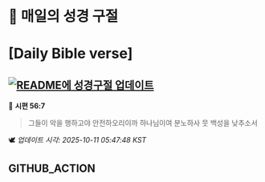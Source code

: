 # 🙏 매일의 성경 구절
# [Daily Bible verse]
## [![README에 성경구절 업데이트](https://github.com/DONGSUKA/first_test/actions/workflows/update-readme-bible.yml/badge.svg)](https://github.com/DONGSUKA/first_test/actions/workflows/update-readme-bible.yml)
<!-- START_BIBLE_VERSE -->
📖 **시편 56:7**
> 그들이 악을 행하고야 안전하오리이까 하나님이여 분노하사 뭇 백성을 낮추소서

🕊️ _업데이트 시각: 2025-10-11 05:47:48 KST_
  <!-- END_BIBLE_VERSE -->
## GITHUB_ACTION

